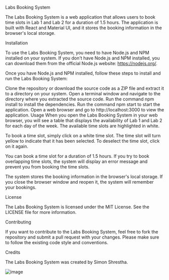 Labs Booking System 

The Labs Booking System is a web application that allows users to book time slots in Lab 1 and Lab 2 for a duration of 1.5 hours. The application is built with React and Material UI, and it stores the booking information in the browser's local storage.

Installation

To use the Labs Booking System, you need to have Node.js and NPM installed on your system. If you don't have Node.js and NPM installed, you can download them from the official Node.js website: https://nodejs.org/.

Once you have Node.js and NPM installed, follow these steps to install and run the Labs Booking System:

Clone the repository or download the source code as a ZIP file and extract it to a directory on your system.
Open a terminal window and navigate to the directory where you extracted the source code.
Run the command npm install to install the dependencies.
Run the command npm start to start the application.
Open a web browser and go to http://localhost:3000 to view the application.
Usage
When you open the Labs Booking System in your web browser, you will see a table that displays the availability of Lab 1 and Lab 2 for each day of the week. The available time slots are highlighted in white.

To book a time slot, simply click on a white time slot. The time slot will turn yellow to indicate that it has been selected. To deselect the time slot, click on it again.

You can book a time slot for a duration of 1.5 hours. If you try to book overlapping time slots, the system will display an error message and prevent you from booking the time slots.

The system stores the booking information in the browser's local storage. If you close the browser window and reopen it, the system will remember your bookings.

License

The Labs Booking System is licensed under the MIT License. See the LICENSE file for more information.

Contributing

If you want to contribute to the Labs Booking System, feel free to fork the repository and submit a pull request with your changes. Please make sure to follow the existing code style and conventions.

Credits

The Labs Booking System was created by Simon Shrestha.

![image](https://user-images.githubusercontent.com/120302946/223747129-222a85b1-9f75-4703-9c3f-eb560116c7cb.png)

